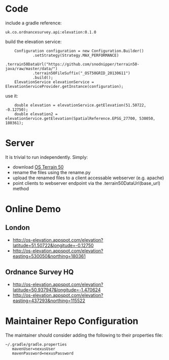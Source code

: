 # Code #
include a gradle reference:

    uk.co.ordnancesurvey.api:elevation:0.1.0
build the elevation service:

        Configuration configuration = new Configuration.Builder()
                .setStrategy(Strategy.MAX_PERFORMANCE)
                .terrain50DataUrl("https://github.com/snodnipper/terrain50-java/raw/master/data/")
                .terrain50FileSuffix("_OST50GRID_20130611")
                .build();
        ElevationService elevationService = ElevationServiceProvider.getInstance(configuration);
use it:

        double elevation = elevationService.getElevation(51.50722, -0.12750);
        double elevation2 = elevationService.getElevation(SpatialReference.EPSG_27700, 530050, 180361);

# Server #
It is trivial to run independently.  Simply:
* download [OS Terrain 50](https://www.ordnancesurvey.co.uk/opendatadownload/products.html)
* rename the files using the rename.py
* upload the renamed files to a client accessable webserver (e.g. apache)
* point clients to webserver endpoint via the .terrain50DataUrl(base_url) method

# Online Demo #
## London ##
* http://os-elevation.appspot.com/elevation?latitude=51.50722&longitude=-0.12750
* http://os-elevation.appspot.com/elevation?easting=530050&northing=180361

## Ordnance Survey HQ ##
* http://os-elevation.appspot.com/elevation?latitude=50.937947&longitude=-1.470624
* http://os-elevation.appspot.com/elevation?easting=437293&northing=115522

# Maintainer Repo Configuration #
The maintainer should consider adding the following to their properties file:

    ~/.gradle/gradle.properties
       mavenUser=nexusUser
       mavenPassword=nexusPassword
